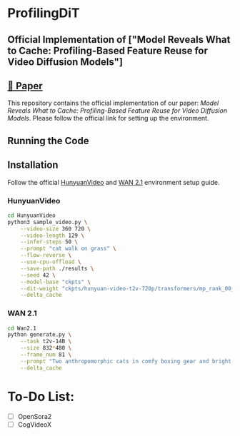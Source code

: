 # ProfilingDiT

## Official Implementation of ["Model Reveals What to Cache: Profiling-Based Feature Reuse for Video Diffusion Models"]
## [📄 Paper](docs/Model_Reveals_What_to_Cache__Profiling_Based_Feature_Reuse_for_Video_Diffusion_Models.pdf)

This repository contains the official implementation of our paper: *Model Reveals What to Cache: Profiling-Based Feature Reuse for Video Diffusion Models*. Please follow the official link for setting up the environment.


## Running the Code

## Installation

Follow the official [HunyuanVideo](https://github.com/Tencent/HunyuanVideo) and [WAN 2.1](https://github.com/Wan-Video/Wan2.1) environment setup guide.

### HunyuanVideo

```sh
cd HunyuanVideo
python3 sample_video.py \
    --video-size 360 720 \
    --video-length 129 \
    --infer-steps 50 \
    --prompt "cat walk on grass" \
    --flow-reverse \
    --use-cpu-offload \
    --save-path ./results \
    --seed 42 \
    --model-base "ckpts" \
    --dit-weight "ckpts/hunyuan-video-t2v-720p/transformers/mp_rank_00_model_states.pt" \
    --delta_cache
```

### WAN 2.1

```sh
cd Wan2.1
python generate.py \
    --task t2v-14B \
    --size 832*480 \
    --frame_num 81 \
    --prompt "Two anthropomorphic cats in comfy boxing gear and bright gloves fight intensely on a spotlighted stage." \
    --delta_cache
```

# To-Do List:
- [ ] OpenSora2
- [ ] CogVideoX
